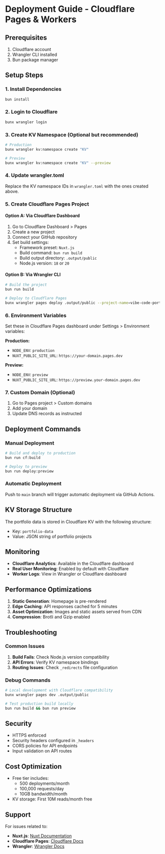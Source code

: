 # Deployment Guide - Cloudflare Pages & Workers

## Prerequisites

1. Cloudflare account
2. Wrangler CLI installed
3. Bun package manager

## Setup Steps

### 1. Install Dependencies

```bash
bun install
```

### 2. Login to Cloudflare

```bash
bunx wrangler login
```

### 3. Create KV Namespace (Optional but recommended)

```bash
# Production
bunx wrangler kv:namespace create "KV"

# Preview
bunx wrangler kv:namespace create "KV" --preview
```

### 4. Update wrangler.toml

Replace the KV namespace IDs in `wrangler.toml` with the ones created above.

### 5. Create Cloudflare Pages Project

#### Option A: Via Cloudflare Dashboard

1. Go to Cloudflare Dashboard > Pages
2. Create a new project
3. Connect your GitHub repository
4. Set build settings:
   - Framework preset: `Nuxt.js`
   - Build command: `bun run build`
   - Build output directory: `.output/public`
   - Node.js version: `18` or `20`

#### Option B: Via Wrangler CLI

```bash
# Build the project
bun run build

# Deploy to Cloudflare Pages
bunx wrangler pages deploy .output/public --project-name=vibe-code-portfolio
```

### 6. Environment Variables

Set these in Cloudflare Pages dashboard under Settings > Environment variables:

**Production:**

- `NODE_ENV`: `production`
- `NUXT_PUBLIC_SITE_URL`: `https://your-domain.pages.dev`

**Preview:**

- `NODE_ENV`: `preview`
- `NUXT_PUBLIC_SITE_URL`: `https://preview.your-domain.pages.dev`

### 7. Custom Domain (Optional)

1. Go to Pages project > Custom domains
2. Add your domain
3. Update DNS records as instructed

## Deployment Commands

### Manual Deployment

```bash
# Build and deploy to production
bun run cf:build

# Deploy to preview
bun run deploy:preview
```

### Automatic Deployment

Push to `main` branch will trigger automatic deployment via GitHub Actions.

## KV Storage Structure

The portfolio data is stored in Cloudflare KV with the following structure:

- Key: `portfolio-data`
- Value: JSON string of portfolio projects

## Monitoring

- **Cloudflare Analytics**: Available in the Cloudflare dashboard
- **Real User Monitoring**: Enabled by default with Cloudflare
- **Worker Logs**: View in Wrangler or Cloudflare dashboard

## Performance Optimizations

1. **Static Generation**: Homepage is pre-rendered
2. **Edge Caching**: API responses cached for 5 minutes
3. **Asset Optimization**: Images and static assets served from CDN
4. **Compression**: Brotli and Gzip enabled

## Troubleshooting

### Common Issues

1. **Build Fails**: Check Node.js version compatibility
2. **API Errors**: Verify KV namespace bindings
3. **Routing Issues**: Check `_redirects` file configuration

### Debug Commands

```bash
# Local development with Cloudflare compatibility
bunx wrangler pages dev .output/public

# Test production build locally
bun run build && bun run preview
```

## Security

- HTTPS enforced
- Security headers configured in `_headers`
- CORS policies for API endpoints
- Input validation on API routes

## Cost Optimization

- Free tier includes:
  - 500 deployments/month
  - 100,000 requests/day
  - 10GB bandwidth/month
- KV storage: First 10M reads/month free

## Support

For issues related to:

- **Nuxt.js**: [Nuxt Documentation](https://nuxt.com/docs)
- **Cloudflare Pages**: [Cloudflare Docs](https://developers.cloudflare.com/pages/)
- **Wrangler**: [Wrangler Docs](https://developers.cloudflare.com/workers/wrangler/)
